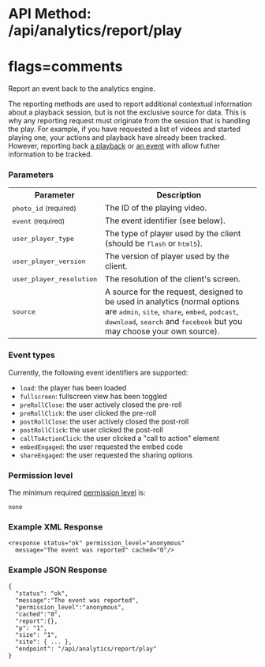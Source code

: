 # API Method: /api/analytics/report/play
# flags=comments

Report an event back to the analytics engine. 

The reporting methods are used to report additional contextual information about a playback session, but is not the exclusive source for data. This is why any reporting request must originate from the session that is handling the play. For example, if you have requested a list of videos and started playing one, your actions and playback have already been tracked. However, reporting back [a playback](analytics-report-play) or [an event](analytics-report-event) with allow futher information to be tracked.


### Parameters

<table class="pretty">
  <tr><th>Parameter</th><th>Description</th></tr>
  <tr><td><tt>photo_id</tt> <small>(required)</small></td><td>The ID of the playing video.</td></tr>
  <tr><td><tt>event</tt> <small>(required)</small></td><td>The event identifier (see below).</td></tr>
  <tr><td><tt>user_player_type</tt></td><td>The type of player used by the client (should be <tt>flash</tt> or <tt>html5</tt>).</td></tr>
  <tr><td><tt>user_player_version</tt></td><td>The version of player used by the client.</td></tr>
  <tr><td><tt>user_player_resolution</tt></td><td>The resolution of the client's screen.</td></tr>
  <tr><td><tt>source</tt></td><td>
    A source for the request, designed to be used in analytics (normal options are <tt>admin</tt>, <tt>site</tt>, <tt>share</tt>, <tt>embed</tt>, <tt>podcast</tt>, <tt>download</tt>, <tt>search</tt> and <tt>facebook</tt> but you may choose your own source).
  </td></tr>
</table>

### Event types

Currently, the following event identifiers are supported:

* `load`: the player has been loaded
* `fullscreen`: fullscreen view has been toggled
* `preRollClose`: the user actively closed the pre-roll
* `preRollClick`: the user clicked the pre-roll
* `postRollClose`: the user actively closed the post-roll
* `postRollClick`: the user clicked the post-roll
* `callToActionClick`: the user clicked a "call to action" element
* `embedEngaged`: the user requested the embed code
* `shareEngaged`: the user requested the sharing options


### Permission level 

The minimum required [permission level](index#permission-level) is:

    none


### Example XML Response

    <response status="ok" permission_level="anonymous" 
      message="The event was reported" cached="0"/>

### Example JSON Response

    {
      "status": "ok", 
      "message":"The event was reported",
      "permission_level":"anonymous",
      "cached":"0",
      "report":{},
      "p": "1",
      "size": "1",
      "site": { ... },
      "endpoint": "/api/analytics/report/play"
    }
